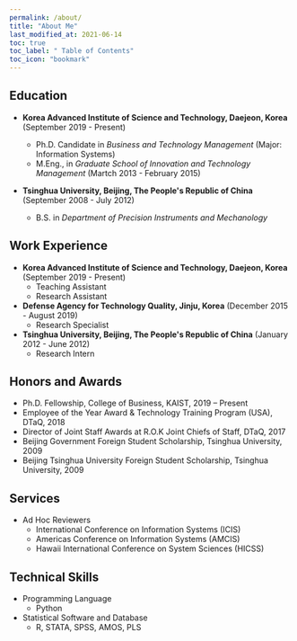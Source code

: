 ```yaml
---
permalink: /about/
title: "About Me"
last_modified_at: 2021-06-14
toc: true
toc_label: " Table of Contents"
toc_icon: "bookmark"
---
```


## Education
* **Korea Advanced Institute of Science and Technology, Daejeon, Korea** (September 2019 - Present)
	* Ph.D. Candidate in *Business and Technology Management* (Major: Information Systems)
	* M.Eng., in *Graduate School of Innovation and Technology Management* (Martch 2013 - February 2015)

* **Tsinghua University, Beijing, The People's Republic of China** (September 2008 - July 2012)
	* B.S. in *Department of Precision Instruments and Mechanology*

## Work Experience
* **Korea Advanced Institute of Science and Technology, Daejeon, Korea** (September 2019 - Present)
	* Teaching Assistant
	* Research Assistant
* **Defense Agency for Technology Quality, Jinju, Korea** (December 2015 - August 2019)
	* Research Specialist
* **Tsinghua University, Beijing, The People's Republic of China** (January 2012 - June 2012)
	* Research Intern

## Honors and Awards
* Ph.D. Fellowship, College of Business, KAIST, 2019 – Present
* Employee of the Year Award & Technology Training Program (USA), DTaQ, 2018
* Director of Joint Staff Awards at R.O.K Joint Chiefs of Staff, DTaQ, 2017
* Beijing Government Foreign Student Scholarship, Tsinghua University, 2009
* Beijing Tsinghua University Foreign Student Scholarship, Tsinghua University, 2009


## Services
* Ad Hoc Reviewers
	* International Conference on Information Systems (ICIS)
	* Americas Conference on Information Systems (AMCIS)
	* Hawaii International Conference on System Sciences (HICSS)

## Technical Skills
* Programming Language
	* Python
* Statistical Software and Database
	* R, STATA, SPSS, AMOS, PLS

